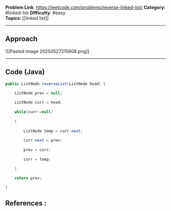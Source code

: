 
**Problem Link**: https://leetcode.com/problems/reverse-linked-list/
**Category**: #linked-list
**Difficulty**: #easy  
**Topics**: [[linked list]]  

---

## Approach

![[Pasted image 20250527215808.png]]

---

## Code (Java)

```java
public ListNode reverseList(ListNode head) {

	ListNode prev = null;
	
	ListNode curr = head;
	
	while(curr!=null)
	
	{
	
		ListNode temp = curr.next;
		
		curr.next = prev;
		
		prev = curr;
		
		curr = temp;
	
	}
	
	return prev;

}

```


## References :